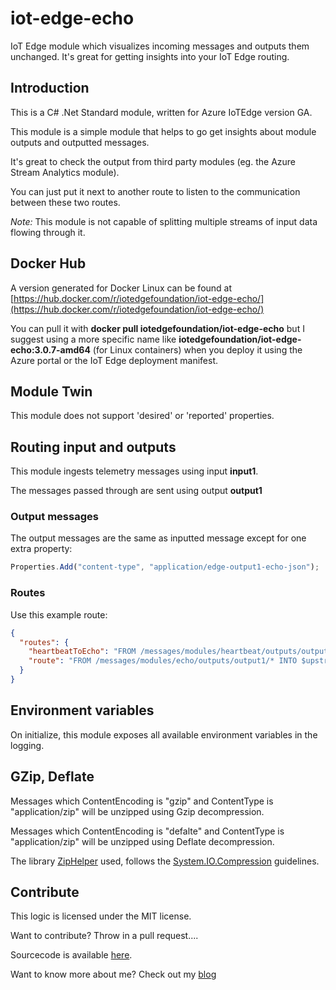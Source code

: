 # iot-edge-echo

IoT Edge module which visualizes incoming messages and outputs them unchanged. It's great for getting insights into your IoT Edge routing.

## Introduction

This is a C# .Net Standard module, written for Azure IoTEdge version GA.

This module is a simple module that helps to go get insights about module outputs and outputted messages.

It's great to check the output from third party modules (eg. the Azure Stream Analytics module).

You can just put it next to another route to listen to the communication between these two routes.

*Note:* This module is not capable of splitting multiple streams of input data flowing through it.

## Docker Hub

A version generated for Docker Linux can be found at [https://hub.docker.com/r/iotedgefoundation/iot-edge-echo/](https://hub.docker.com/r/iotedgefoundation/iot-edge-echo/)

You can pull it with **docker pull iotedgefoundation/iot-edge-echo** but I suggest using a more specific name like **iotedgefoundation/iot-edge-echo:3.0.7-amd64** (for Linux containers) when you deploy it using the Azure portal or the IoT Edge deployment manifest.

## Module Twin

This module does not support 'desired' or 'reported' properties.

## Routing input and outputs

This module ingests telemetry messages using input **input1**.

The messages passed through are sent using output **output1**

### Output messages

The output messages are the same as inputted message except for one extra property:

```javascript
Properties.Add("content-type", "application/edge-output1-echo-json");
```

### Routes

Use this example route:

```json
{
  "routes": {
    "heartbeatToEcho": "FROM /messages/modules/heartbeat/outputs/output1 INTO BrokeredEndpoint(\"/modules/echo/inputs/input1\")",
    "route": "FROM /messages/modules/echo/outputs/output1/* INTO $upstream"
  }
}
```

## Environment variables

On initialize, this module exposes all available environment variables in the logging.


## GZip, Deflate

Messages which ContentEncoding is "gzip" and ContentType is "application/zip" will be unzipped using Gzip decompression. 

Messages which ContentEncoding is "defalte" and ContentType is "application/zip" will be unzipped using Deflate decompression.

The library [ZipHelper](https://www.nuget.org/packages/ZipHelperLib/) used, follows the [System.IO.Compression](https://docs.microsoft.com/en-us/dotnet/api/system.io.compression?view=net-5.0) guidelines.

## Contribute

This logic is licensed under the MIT license.

Want to contribute? Throw in a pull request....

Sourcecode is available [here](https://github.com/iot-edge-foundation/iot-edge-echo).

Want to know more about me? Check out my [blog](http://blog.vandevelde-online.com)
